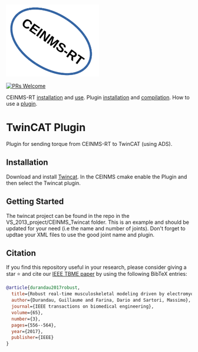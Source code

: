 <img src="https://github.com/CEINMS-RT/ceinmsrt-core-cpp/blob/main/CEINMS-RT_V2_ICON.png" width="50%" alt="CEINMS-RT logo">

[![PRs Welcome](https://img.shields.io/badge/PRs-welcome-brightgreen.svg)]()

CEINMS-RT [installation](https://ceinms-docs.readthedocs.io/en/latest/Installation%20%5BWindows%5D.html) and [use](https://ceinms-docs.readthedocs.io/en/latest/Tutorial%20%5BWindows%5D%5BUbuntu%5D.html).
Plugin [installation](#installation) and [compilation](https://ceinms-docs.readthedocs.io/en/latest/Compilation%20%5BWindows%5D.html). How to use a [plugin](#how-to-use-it).

# TwinCAT Plugin

Plugin for sending torque from CEINMS-RT to TwinCAT (using ADS).

## Installation

Download and install [Twincat](https://www.beckhoff.com/en-ca/products/automation/twincat/).
In the CEINMS cmake enable the Plugin and then select the Twincat plugin.

## Getting Started

The twincat project can be found in the repo in the VS_2013_project/CEINMS_Twincat folder. This is an example and should be updated for your need (i.e the name and number of joints).
Don't forget to updtae your XML files to use the good joint name and plugin.

## Citation

If you find this repository useful in your research, please consider giving a star ⭐ and cite our [IEEE TBME paper](https://spiral.imperial.ac.uk/bitstream/10044/1/48309/2/durandau%202017.pdf) by using the following BibTeX entries:

```BibTeX
@article{durandau2017robust,
  title={Robust real-time musculoskeletal modeling driven by electromyograms},
  author={Durandau, Guillaume and Farina, Dario and Sartori, Massimo},
  journal={IEEE transactions on biomedical engineering},
  volume={65},
  number={3},
  pages={556--564},
  year={2017},
  publisher={IEEE}
}
```
